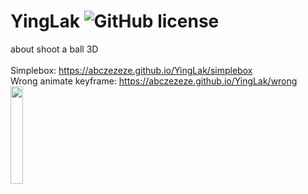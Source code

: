 # YingLak ![GitHub license](https://img.shields.io/badge/license-MIT-blue.svg)
about shoot a ball 3D
<br>
<br>Simplebox: https://abczezeze.github.io/YingLak/simplebox
<br>Wrong animate keyframe: https://abczezeze.github.io/YingLak/wrong
<br><img src='https://github.com/abczezeze/YingLak/blob/master/ss/vlcsnap-2019-04-24-10h17m38s032.png' width=20% hight=20%>
